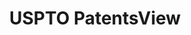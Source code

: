 ---
layout: default
bigquery: https://console.cloud.google.com/bigquery?p=patents-public-data&d=patentsview&page=dataset
citation: Attribution should be given to PatentsView for use, distribution, or derivative
  works.
code: https://github.com/CSSIP-AIR/PatentsView-Code-Snippets/
contributors: USPTO
cost: None
description: 'PatentsView includes US patent data including raw data (summaries, applications,
  pregrant applications), disambugations of inventors and assignees, and inventor
  gender estimates.  Also foreign priority data, # of figures and sheets, and government
  interest statements.'
documentation: https://patentsview.org/query/builder-faqs
last_edit: Mon, 04 Apr 2022 19:02:57 GMT
location: https://patentsview.org/
maintained_by: USPTO
record_creation_timestamp: 12/2/2020 17:20:46
schema_fields: '[''disamb_inventor_id_20200331'', ''disamb_assignee_id_20190820'',
  ''latlong'', ''subgroup'', ''subgroup_id'', ''disamb_assignee_id_20200331'', ''location_id'',
  ''disamb_inventor_id_20180528'', ''name_last'', ''subsection_id'', ''series_code'',
  ''fname'', ''uuid'', ''ipc_class'', ''male'', ''citation_id'', ''abstract'', ''organization'',
  ''rawinventor_id'', ''category'', ''doctype'', ''country'', ''publication_number'',
  ''longitude'', ''title'', ''rel_id'', ''section'', ''num_claims'', ''status'', ''disamb_inventor_id_20171226'',
  ''disamb_inventor_id_20171003'', ''dependent'', ''text'', ''application_id'', ''disamb_inventor_id_20190820'',
  ''city'', ''term_disclaimer'', ''relkind'', ''kind'', ''disamb_inventor_id_20190312'',
  ''id'', ''num_figures'', ''disamb_assignee_id_20190312'', ''disamb_inventor_id_20181127'',
  ''country_transformed'', ''classification_data_source'', ''lawyer_id'', ''group'',
  ''subcategory_id'', ''name_first'', ''disamb_inventor_id_20170808'', ''organization_id'',
  ''num_sheets'', ''disclaimer_date'', ''number'', ''state'', ''mainclass_id'', ''reldocno'',
  ''disamb_assignee_id_20181127'', ''level_one'', ''withdrawn'', ''term_grant'', ''latitude'',
  ''disamb_inventor_id_20200630'', ''term_extension'', ''county_fips'', ''variety'',
  ''name'', ''disamb_inventor_id_20200929'', ''classification_value'', ''lapse_of_patent'',
  ''exemplary'', ''section_id'', ''disamb_inventor_id_20191008'', ''disamb_inventor_id_20170307'',
  ''sequence'', ''male_flag'', ''disamb_inventor_id_20191231'', ''action_date'', ''rawlocation_id'',
  ''rawassignee_id'', ''role'', ''subclass'', ''disamb_assignee_id_20191008'', ''gi_statement'',
  ''county'', ''classification_level'', ''f102_date'', ''latin_name'', ''main_group'',
  ''_371_date'', ''disamb_inventor_id_20201229'', ''ipc_version_indicator'', ''symbol_position'',
  ''disamb_assignee_id_20191231'', ''rule_47'', ''length'', ''type'', ''sector_title'',
  ''deceased'', ''group_id'', ''designation'', ''classification_status'', ''_102_date'',
  ''num'', ''state_fips'', ''filename'', ''doc_type'', ''field_id'', ''subclass_id'',
  ''lname'', ''level_two'', ''contract_award_number'', ''patent_id'', ''attribution_status'',
  ''disamb_assignee_id_20200630'', ''category_id'', ''assignee_id'', ''inventor_id'',
  ''disamb_assignee_id_20200929'', ''level_three'', ''applicant_type'', ''field_title'',
  ''date'', ''f371_date'']'
shortname: patentsview
tags:
- disambiguation
- United States
- gender
terms_of_use: Creative Commons Attribution 4.0 International License.
timeframe: 1963-1999
title: USPTO PatentsView
uuid: cf1780b1-e265-4e49-8d1d-83b9cfe0fd9a
---